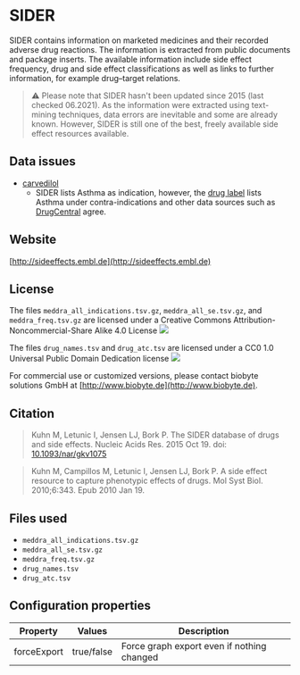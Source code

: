 # SIDER

SIDER contains information on marketed medicines and their recorded adverse drug reactions. The information is extracted from public documents and package inserts. The available information include side effect frequency, drug and side effect classifications as well as links to further information, for example drug–target relations.

> ⚠️ Please note that SIDER hasn't been updated since 2015 (last checked 06.2021). As the information were extracted using text-mining techniques, data errors are inevitable and some are already known. However, SIDER is still one of the best, freely available side effect resources available.

## Data issues

  * [carvedilol](http://sideeffects.embl.de/drugs/2585/?labels=all)
    * SIDER lists Asthma as indication, however, the [drug label](http://sideeffects.embl.de/labels/dpdonline/0TF8oZKGp0k=/C0004096/) lists Asthma under contra-indications and other data sources such as [DrugCentral](https://drugcentral.org/drugcard/522?q=carvedilol#druguse) agree.

## Website

[http://sideeffects.embl.de](http://sideeffects.embl.de)

## License

The files ```meddra_all_indications.tsv.gz```, ```meddra_all_se.tsv.gz```, and ```meddra_freq.tsv.gz``` are licensed under a Creative Commons Attribution-Noncommercial-Share Alike 4.0 License [![](https://licensebuttons.net/l/by-nc-sa/4.0/80x15.png)](http://creativecommons.org/licenses/by-nc-sa/4.0/)

The files ```drug_names.tsv``` and ```drug_atc.tsv``` are licensed under a CC0 1.0 Universal Public Domain Dedication license [![](https://licensebuttons.net/l/zero/1.0/80x15.png)](https://creativecommons.org/publicdomain/zero/1.0/)

For commercial use or customized versions, please contact biobyte solutions GmbH at [http://www.biobyte.de](http://www.biobyte.de).

## Citation

> Kuhn M, Letunic I, Jensen LJ, Bork P. The SIDER database of drugs and side effects. Nucleic Acids Res. 2015 Oct 19. doi: [10.1093/nar/gkv1075](http://doi.org/10.1093/nar/gkv1075)

> Kuhn M, Campillos M, Letunic I, Jensen LJ, Bork P. A side effect resource to capture phenotypic effects of drugs. Mol Syst Biol. 2010;6:343. Epub 2010 Jan 19.

## Files used

  * `meddra_all_indications.tsv.gz`
  * `meddra_all_se.tsv.gz`
  * `meddra_freq.tsv.gz`
  * `drug_names.tsv`
  * `drug_atc.tsv`

## Configuration properties

| Property    | Values     | Description                                |
|-------------|------------|--------------------------------------------|
| forceExport | true/false | Force graph export even if nothing changed |
